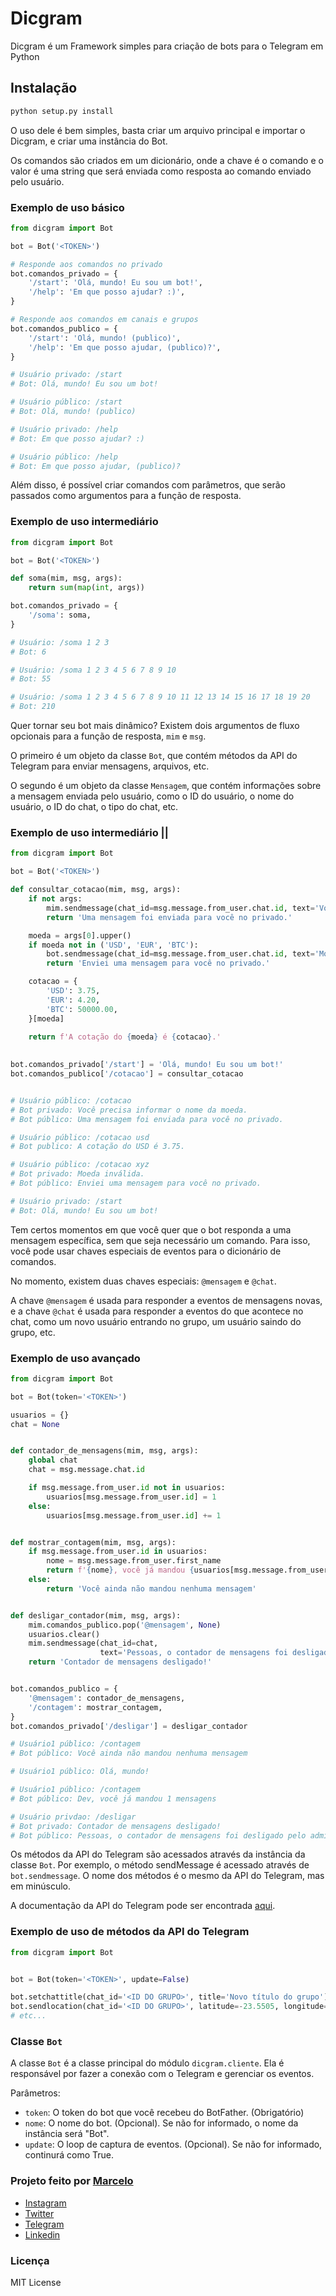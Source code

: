 # Dicgram

Dicgram é um Framework simples para criação de bots para o Telegram em Python

## Instalação

```bash
python setup.py install
```

O uso dele é bem simples, basta criar um arquivo principal e importar o Dicgram, e criar uma instância do Bot.

Os comandos são criados em um dicionário, onde a chave é o comando e o valor é uma string 
que será enviada como resposta ao comando enviado pelo usuário.

### Exemplo de uso básico

```python
from dicgram import Bot

bot = Bot('<TOKEN>')

# Responde aos comandos no privado
bot.comandos_privado = {
    '/start': 'Olá, mundo! Eu sou um bot!',
    '/help': 'Em que posso ajudar? :)',
}

# Responde aos comandos em canais e grupos
bot.comandos_publico = {
    '/start': 'Olá, mundo! (publico)',
    '/help': 'Em que posso ajudar, (publico)?',
}

# Usuário privado: /start
# Bot: Olá, mundo! Eu sou um bot!

# Usuário público: /start
# Bot: Olá, mundo! (publico)

# Usuário privado: /help
# Bot: Em que posso ajudar? :)

# Usuário público: /help
# Bot: Em que posso ajudar, (publico)?
````

Além disso, é possível criar comandos com parâmetros, que serão passados como argumentos para a função de resposta.

### Exemplo de uso intermediário

```python
from dicgram import Bot

bot = Bot('<TOKEN>')

def soma(mim, msg, args):
    return sum(map(int, args))

bot.comandos_privado = {
    '/soma': soma,
}

# Usuário: /soma 1 2 3
# Bot: 6

# Usuário: /soma 1 2 3 4 5 6 7 8 9 10
# Bot: 55

# Usuário: /soma 1 2 3 4 5 6 7 8 9 10 11 12 13 14 15 16 17 18 19 20
# Bot: 210
```

Quer tornar seu bot mais dinâmico? Existem dois argumentos de fluxo opcionais para a função de resposta, `mim` e `msg`.

O primeiro é um objeto da classe `Bot`, que contém métodos da API do Telegram para enviar mensagens, arquivos, etc.

O segundo é um objeto da classe `Mensagem`, que contém informações sobre a mensagem enviada pelo usuário,
como o ID do usuário, o nome do usuário, o ID do chat, o tipo do chat, etc. 


### Exemplo de uso intermediário ||

```python
from dicgram import Bot

bot = Bot('<TOKEN>')

def consultar_cotacao(mim, msg, args):
    if not args:
        mim.sendmessage(chat_id=msg.message.from_user.chat.id, text='Você precisa informar o nome da moeda.')
        return 'Uma mensagem foi enviada para você no privado.'

    moeda = args[0].upper()
    if moeda not in ('USD', 'EUR', 'BTC'):
        bot.sendmessage(chat_id=msg.message.from_user.chat.id, text='Moeda inválida.')
        return 'Enviei uma mensagem para você no privado.'

    cotacao = {
        'USD': 3.75,
        'EUR': 4.20,
        'BTC': 50000.00,
    }[moeda]
    
    return f'A cotação do {moeda} é {cotacao}.'
    

bot.comandos_privado['/start'] = 'Olá, mundo! Eu sou um bot!'
bot.comandos_publico['/cotacao'] = consultar_cotacao


# Usuário público: /cotacao
# Bot privado: Você precisa informar o nome da moeda.
# Bot público: Uma mensagem foi enviada para você no privado.

# Usuário público: /cotacao usd
# Bot publico: A cotação do USD é 3.75.

# Usuário público: /cotacao xyz
# Bot privado: Moeda inválida.
# Bot público: Enviei uma mensagem para você no privado.

# Usuário privado: /start
# Bot: Olá, mundo! Eu sou um bot!
```

Tem certos momentos em que você quer que o bot responda a uma mensagem específica, sem que seja necessário um comando.
Para isso, você pode usar chaves especiais de eventos para o dicionário de comandos.

No momento, existem duas chaves especiais: `@mensagem` e `@chat`.

A chave `@mensagem` é usada para responder a eventos de mensagens novas, e a chave `@chat` é usada para responder a eventos do 
que acontece no chat, como um novo usuário entrando no grupo, um usuário saindo do grupo, etc.

### Exemplo de uso avançado

```python
from dicgram import Bot

bot = Bot(token='<TOKEN>')

usuarios = {}
chat = None


def contador_de_mensagens(mim, msg, args):
    global chat
    chat = msg.message.chat.id

    if msg.message.from_user.id not in usuarios:
        usuarios[msg.message.from_user.id] = 1
    else:
        usuarios[msg.message.from_user.id] += 1


def mostrar_contagem(mim, msg, args):
    if msg.message.from_user.id in usuarios:
        nome = msg.message.from_user.first_name
        return f'{nome}, você já mandou {usuarios[msg.message.from_user.id]} mensagens'
    else:
        return 'Você ainda não mandou nenhuma mensagem'


def desligar_contador(mim, msg, args):
    mim.comandos_publico.pop('@mensagem', None)
    usuarios.clear()
    mim.sendmessage(chat_id=chat,
                    text='Pessoas, o contador de mensagens foi desligado pelo admin')
    return 'Contador de mensagens desligado!'


bot.comandos_publico = {
    '@mensagem': contador_de_mensagens,
    '/contagem': mostrar_contagem,
}
bot.comandos_privado['/desligar'] = desligar_contador

# Usuário1 público: /contagem
# Bot público: Você ainda não mandou nenhuma mensagem

# Usuário1 público: Olá, mundo!

# Usuário1 público: /contagem
# Bot público: Dev, você já mandou 1 mensagens

# Usuário privdao: /desligar
# Bot privado: Contador de mensagens desligado!
# Bot público: Pessoas, o contador de mensagens foi desligado pelo admin
```

Os métodos da API do Telegram são acessados através da instância da classe `Bot`.
Por exemplo, o método sendMessage é acessado através de `bot.sendmessage`.
O nome dos métodos é o mesmo da API do Telegram, mas em minúsculo.

A documentação da API do Telegram pode ser encontrada [aqui](https://core.telegram.org/bots/api#available-methods).

### Exemplo de uso de métodos da API do Telegram

```python
from dicgram import Bot


bot = Bot(token='<TOKEN>', update=False)

bot.setchattitle(chat_id='<ID DO GRUPO>', title='Novo título do grupo')
bot.sendlocation(chat_id='<ID DO GRUPO>', latitude=-23.5505, longitude=-46.6333)
# etc...
```

### Classe `Bot`

A classe `Bot` é a classe principal do módulo `dicgram.cliente`.
Ela é responsável por fazer a conexão com o Telegram e gerenciar os eventos.

Parâmetros:

* `token`: O token do bot que você recebeu do BotFather. (Obrigatório)
* `nome`: O nome do bot. (Opcional). Se não for informado, o nome da instância será "Bot".
* `update`: O loop de captura de eventos. (Opcional). Se não for informado, continurá como True.


### Projeto feito por [Marcelo](https://github.com/marcellobatiista)

* [Instagram](https://www.instagram.com/marcellobatiista/)
* [Twitter](https://twitter.com/marcellobatiist)
* [Telegram](https://t.me/@SP4CNE)
* [Linkedin](https://www.linkedin.com/in/marcellobatiista/)

### Licença

MIT License

